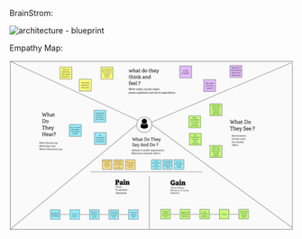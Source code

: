 BrainStrom:


![architecture - blueprint](https://github.com/IBM-EPBL/IBM-Project-7448-1658857113/blob/main/Ideation-Phase/Janeswaran/BRAINSTORM-img.jpg)


Empathy Map:

![Empathy Map](https://github.com/IBM-EPBL/IBM-Project-7448-1658857113/blob/main/Ideation-Phase/Janeswaran/Empathy-map.png)
